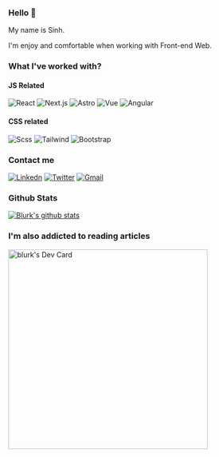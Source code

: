 ### Hello 👋

My name is Sinh.

I'm enjoy and comfortable when working with Front-end Web.

### What I've worked with?

#### JS Related
![React](https://img.shields.io/badge/React-61DAFB?logo=react&logoColor=white&style=flat)
![Next.js](https://img.shields.io/badge/Next.js-000000?logo=nextdotjs&logoColor=white&style=flat)
![Astro](https://img.shields.io/badge/Astro-FF5D01?logo=astro&logoColor=white&style=flat)
![Vue](https://img.shields.io/badge/Vue.js-4FC08D?logo=vuedotjs&logoColor=white&style=flat)
![Angular](https://img.shields.io/badge/Angular-DD0031?logo=angular&logoColor=white&style=flat)
<br/>
#### CSS related
![Scss](https://img.shields.io/badge/SCSS-CC6699?logo=sass&logoColor=white&style=flat")
![Tailwind](https://img.shields.io/badge/TailwindCSS-38B2AC?logo=tailwind-css&logoColor=white&style=flat")
![Bootstrap](https://img.shields.io/badge/Bootstrap-563D7C?logo=bootstrap&logoColor=white&style=flat")

### Contact me

[![Linkedn](https://img.shields.io/badge/Linkedin-0A66C2?logo=linkedin&logoColor=white&style=flat)](https://www.linkedin.com/in/sinh-nguyen-a092a71a5/)
[![Twitter](https://img.shields.io/badge/Twitter-1DA1F2?logo=twitter&logoColor=white&style=flat)](https://twitter.com/13lurk)
[![Gmail](https://img.shields.io/badge/Gmail-D14836?logo=gmail&logoColor=white&style=flat)](mailto:Nsinh6745@gmail.com)

### Github Stats

[![Blurk's github stats](https://github-readme-stats.vercel.app/api?username=blurk&show_icons=true&theme=dark)](https://github.com/anuraghazra/github-readme-stats)

### I'm also addicted to reading articles

<a href="https://app.daily.dev/blurk"><img src="https://api.daily.dev/devcards/a5b8bc2b8bec41c3aa3d44ba0ef76c60.png?r=vmv" width="400" alt="blurk's Dev Card"/></a>



